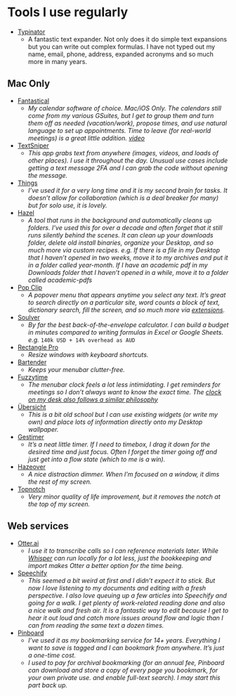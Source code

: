 # Tools I use regularly

- [Typinator](https://ergonis.com/typinator)
	- A fantastic text expander. Not only does it do simple text expansions but you can write out complex formulas. I have not typed out my name, email, phone, address, expanded acronyms and so much more in many years. 


## Mac Only
- [Fantastical](https://flexibits.com/fantastical)
	- *My calendar software of choice. Mac/iOS Only. The calendars still come from my various GSuites, but I get to group them and turn them off as needed (vacation/work), propose times, and use natural language to set up appointments. Time to leave (for real-world meetings) is a great little addition. [video](https://www.youtube.com/watch?v=wjzfHh5ItI8)* 
- [TextSniper](https://textsniper.app/)
	- *This app grabs text from anywhere (images, videos, and loads of other places). I use it throughout the day. Unusual use cases include getting a text message 2FA and I can grab the code without opening the message.*
- [Things](https://culturedcode.com/things/) 
	- *I’ve used it for a very long time and it is my second brain for tasks. It doesn’t allow for collaboration (which is a deal breaker for many) but for solo use, it is lovely.*
- [Hazel](https://www.noodlesoft.com/)
	- *A tool that runs in the background and automatically cleans up folders. I’ve used this for over a decade and often forget that it still runs silently behind the scenes. It can clean up your downloads folder, delete old install binaries, organize your Desktop, and so much more via custom recipes. e.g. If there is a file in my Desktop that I haven’t opened in two weeks, move it to my archives and put it in a folder called year-month. If I have an academic pdf in my Downloads folder that I haven’t opened in a while, move it to a folder called academic-pdfs*
- [Pop Clip](https://www.popclip.app/)
	- *A popover menu that appears anytime you select any text. It’s great to search directly on a particular site, word counts a block of text, dictionary search, fill the screen, and so much more via [extensions](https://www.popclip.app/extensions/).*
- [Soulver](https://soulver.app/)
	- *By far the best back-of-the-envelope calculator. I can build a budget in minutes compared to writing formulas in Excel or Google Sheets. e.g.* `140k USD + 14% overhead as AUD`
- [Rectangle Pro](https://rectangleapp.com/pro)
	- *Resize windows with keyboard shortcuts.*
- [Bartender](https://www.macbartender.com/)
	- *Keeps your menubar clutter-free.* 
- [Fuzzytime](https://marcusolovsson.com/fuzzytime/)
	- *The menubar clock feels a lot less intimidating. I get reminders for meetings so I don’t always want to know the exact time. The [clock on my desk also follows a similar philosophy](day_clock.gif)* 
- [Übersicht](https://tracesof.net/uebersicht/)
	- *This is a bit old school but I can use existing widgets (or write my own) and place lots of information directly onto my Desktop wallpaper.* 
- [Gestimer](https://maddin.io/gestimer/)
	- *It’s a neat little timer. If I need to timebox, I drag it down for the desired time and just focus. Often I forget the timer going off and just get into a flow state (which to me is a win).*
- [Hazeover](https://hazeover.com/)
	- *A nice distraction dimmer. When I’m focused on a window, it dims the rest of my screen.* 
- [Topnotch](https://topnotch.app/)
	- *Very minor quality of life improvement, but it removes the notch at the top of my screen.* 


## Web services

- [Otter.ai](https://otter.ai/referrals/A7P6BNK3)
	- *I use it to transcribe calls so I can reference materials later. While [Whisper](https://goodsnooze.gumroad.com/l/macwhisper) can run locally for a lot less, just the bookkeeping and import makes Otter a better option for the time being.*
- [Speechify](https://share.speechify.com/mzsrAvQ)
	- *This seemed a bit weird at first and I didn’t expect it to stick. But now I love listening to my documents and editing with a fresh perspective. I also love queuing up a few articles into Speechify and going for a walk. I get plenty of work-related reading done and also a nice walk and fresh air. It is a fantastic way to edit because I get to hear it out loud and catch more issues around flow and logic than I can from reading the same text a dozen times.*
- [Pinboard](https://pinboard.in)
	- *I’ve used it as my bookmarking service for 14+ years. Everything I want to save is tagged and I can bookmark from anywhere. It’s just a one-time cost.* 
	- *I used to pay for archival bookmarking (for an annual fee, Pinboard can download and store a copy of every page you bookmark, for your own private use. and enable full-text search). I may start this part back up.* 
	